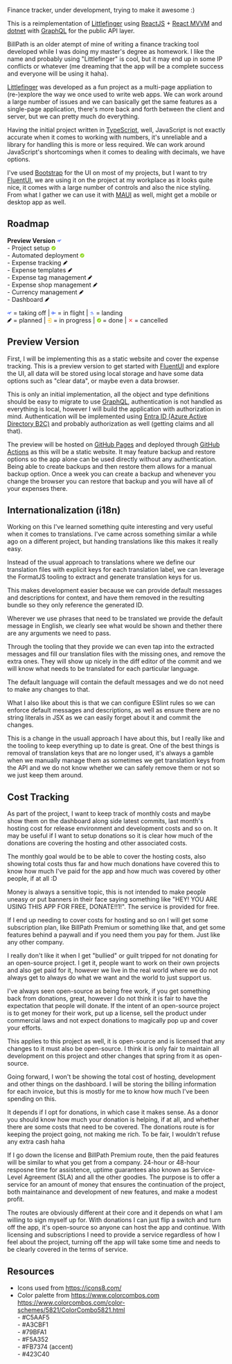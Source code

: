 Finance tracker, under development, trying to make it awesome :)

This is a reimplementation of [Littlefinger](https://github.com/Andrei15193/Littlefinger) using [ReactJS](https://react.dev/) + [React MVVM](https://www.npmjs.com/package/react-model-view-viewmodel) and [dotnet](https://dotnet.microsoft.com/) with [GraphQL](https://graphql.org/) for the public API layer.

BillPath is an older atempt of mine of writing a finance tracking tool developed while I was doing my master's degree as homework. I like the name and probably using "Littlefinger" is cool, but it may end up in some IP conflicts or whatever (me dreaming that the app will be a complete success and everyone will be using it haha).

[Littlefinger](https://github.com/Andrei15193/Littlefinger) was developed as a fun project as a multi-page appliation to (re-)explore the way we once used to write web apps. We can work around a large number of issues and we can basically get the same features as a single-page application, there's more back and forth between the client and server, but we can pretty much do everything.

Having the initial project written in [TypeScript](https://www.typescriptlang.org/), well, JavaScript is not exactly accurate when it comes to working with numbers, it's unreliable and a library for handling this is more or less required. We can work around JavaScript's shortcomings when it comes to dealing with decimals, we have options.

I've used [Bootstrap](https://getbootstrap.com/) for the UI on most of my projects, but I want to try [FluentUI](https://developer.microsoft.com/fluentui), we are using it on the project at my workplace as it looks quite nice, it comes with a large number of controls and also the nice styling. From what I gather we can use it with [MAUI](https://dotnet.microsoft.com/apps/maui) as well, might get a mobile or desktop app as well.

## Roadmap

**Preview Version** ![taking off](./assets/taking-off.png)  
\- Project setup ![done](./assets/done.png)  
\- Automated deployment ![done](./assets/done.png)  
\- Expense tracking ![planned](./assets/planned.png)  
\- Expense templates ![planned](./assets/planned.png)  
\- Expense tag management ![planned](./assets/planned.png)  
\- Expense shop management ![planned](./assets/planned.png)  
\- Currency management ![planned](./assets/planned.png)  
\- Dashboard ![planned](./assets/planned.png)

![taking off](./assets/taking-off.png) = taking off
| ![in flight](./assets/in-flight.png) = in flight
| ![landing](./assets/landing.png) = landing  
![planned](./assets/planned.png) = planned
| ![in-progress](./assets/in-progress.png) = in progress
| ![done](./assets/done.png) = done
| ![cancelled](./assets/cancelled.png) = cancelled

## Preview Version

First, I will be implementing this as a static website and cover the expense tracking. This is a preview version to get started with [FluentUI](https://developer.microsoft.com/fluentui) and explore the UI, all data will be stored using local storage and have some data options such as "clear data", or maybe even a data browser.

This is only an initial implementation, all the object and type definitions should be easy to migrate to use [GraphQL](https://graphql.org/), authentication is not handled as everything is local, however I will build the application with authorization in mind. Authentication will be implemented using [Entra ID (Azure Active Directory B2C)](https://learn.microsoft.com/azure/active-directory-b2c/) and probably authorization as well (getting claims and all that).

The preview will be hosted on [GitHub Pages](https://pages.github.com/) and deployed through [GitHub Actions](https://docs.github.com/actions) as this will be a static website. It may feature backup and restore options so the app alone can be used directly without any authentication. Being able to create backups and then restore them allows for a manual backup option. Once a week you can create a backup and whenever you change the browser you can restore that backup and you will have all of your expenses there.

## Internationalization (i18n)

Working on this I've learned something quite interesting and very useful when it comes to translations. I've came across something similar a while ago on a different project, but handing translations like this makes it really easy.

Instead of the usual approach to translations where we define our translation files with explicit keys for each translation label, we can leverage the FormatJS tooling to extract and generate translation keys for us.

This makes development easier because we can provide default messages and descriptions for context, and have them removed in the resulting bundle so they only reference the generated ID.

Wherever we use phrases that need to be translated we provide the default message in English, we clearly see what would be shown and thether there are any arguments we need to pass.

Through the tooling that they provide we can even tap into the extracted messages and fill our translation files with the missing ones, and remove the extra ones. They will show up nicely in the diff editor of the commit and we will know what needs to be translated for each particular language.

The default language will contain the default messages and we do not need to make any changes to that.

What I also like about this is that we can configure ESlint rules so we can enforce default messages and descriptions, as well as ensure there are no string literals in JSX as we can easily forget about it and commit the changes.

This is a change in the usuall approach I have about this, but I really like and the tooling to keep everything up to date is great. One of the best things is removal of translation keys that are no longer used, it's always a gamble when we manually manage them as sometimes we get translation keys from the API and we do not know whether we can safely remove them or not so we just keep them around.

## Cost Tracking

As part of the project, I want to keep track of monthly costs and maybe show them on the dashboard along side latest commits, last month's hosting cost for release environment and development costs and so on. It may be useful if I want to setup donations so it is clear how much of the donations are covering the hosting and other associated costs.

The monthly goal would be to be able to cover the hosting costs, also showing total costs thus far and how much donations have covered this to know how much I've paid for the app and how much was covered by other people, if at all :D

Money is always a sensitive topic, this is not intended to make people uneasy or put banners in their face saying something like "HEY! YOU ARE USING THIS APP FOR FREE, DONATE!!1!". The service is provided for free.

If I end up needing to cover costs for hosting and so on I will get some subscription plan, like BillPath Premium or something like that, and get some features behind a paywall and if you need them you pay for them. Just like any other company.

I really don't like it when I get "bullied" or guilt tripped for not donating for an open-source project. I get it, people want to work on their own projects and also get paid for it, however we live in the real world where we do not always get to always do what we want and the world to just support us.

I've always seen open-source as being free work, if you get something back from donations, great, however I do not think it is fair to have the expectation that people will donate. If the intent of an open-source project is to get money for their work, put up a license, sell the product under commercial laws and not expect donations to magically pop up and cover your efforts.

This applies to this project as well, it is open-source and is licensed that any changes to it must also be open-source. I think it is only fair to maintain all development on this project and other changes that spring from it as open-source.

Going forward, I won't be showing the total cost of hosting, development and other things on the dashboard. I will be storing the billing information for each invoice, but this is mostly for me to know how much I've been spending on this.

It depends if I opt for donations, in which case it makes sense. As a donor you should know how much your donation is helping, if at all, and whether there are some costs that need to be covered. The donations route is for keeping the project going, not making me rich. To be fair, I wouldn't refuse any extra cash haha

If I go down the license and BillPath Premium route, then the paid features will be similar to what you get from a company. 24-hour or 48-hour resposne time for assistence, uptime guarantees also known as Service-Level Agreement (SLA) and all the other goodies. The purpose is to offer a service for an amount of money that ensures the continuation of the project, both maintainance and development of new features, and make a modest profit.

The routes are obviously different at their core and it depends on what I am willing to sign myself up for. With donations I can just flip a switch and turn off the app, it's open-source so anyone can host the app and continue. With licensing and subscriptions I need to provide a service regardless of how I feel about the project, turning off the app will take some time and needs to be clearly covered in the terms of service.

## Resources

* Icons used from https://icons8.com/
* Color palette from https://www.colorcombos.com  
  https://www.colorcombos.com/color-schemes/5821/ColorCombo5821.html  
  \- #C5AAF5  
  \- #A3CBF1  
  \- #79BFA1  
  \- #F5A352  
  \- #FB7374 (accent)  
  \- #423C40